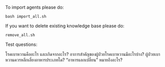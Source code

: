 To import agents please do:

```
bash import_all.sh
```

If you want to delete existing knowledge base please do:

```
remove_all.sh
```

Test questions:

โรคเบาหวานคืออะไร และเกิดจากอะไร?
อาการสำคัญของผู้ป่วยโรคเบาหวานมีอะไรบ้าง?
ผู้ป่วยเบาหวานควรหลีกเลี่ยงอาหารประเภทใด?
“อาหารแลกเปลี่ยน” หมายถึงอะไร?
